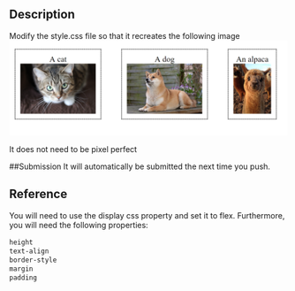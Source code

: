 ## Description
Modify the style.css file so that it recreates the following image
![goal](screenshot.png)

It does not need to be pixel perfect

##Submission
It will automatically be submitted the next time you push.

## Reference

You will need to use the display css property and set it to flex. Furthermore, you will need the following properties:

    height
    text-align
    border-style
    margin
    padding
